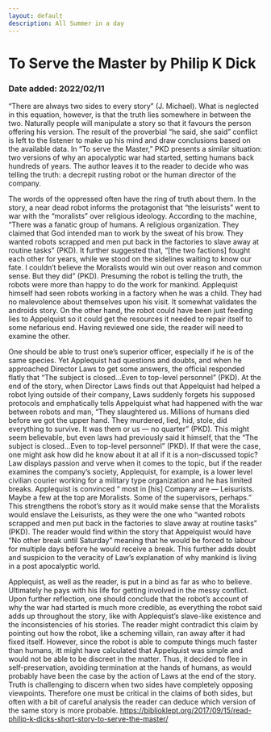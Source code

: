 ```yaml
---
layout: default
description: All Summer in a day
---
```

# To Serve the Master by Philip K Dick
### Date added: 2022/02/11

“There are always two sides to every story” (J. Michael). What is neglected in this equation, however, is that the truth lies somewhere in between the two. Naturally people will manipulate a story so that it favours the person offering his version. The result of the proverbial “he said, she said” conflict is left to the listener to make up his mind and draw conclusions based on the available data. In “To serve the Master,” PKD presents a similar situation: two versions of why an apocalyptic war had started, setting humans back hundreds of years. The author leaves it to the reader to decide who was telling the truth: a decrepit rusting robot or the human director of the company.
 
The words of the oppressed often have the ring of truth about them. In the story, a near dead robot informs the protagonist that “the leisurists” went to war with the “moralists” over religious ideology. According to the machine, “There was a fanatic group of humans. A religious organiza­tion. They claimed that God intended man to work by the sweat of his brow. They wanted robots scrapped and men put back in the factories to slave away at routine tasks” (PKD). It further suggested that, “[the two factions] fought each other for years, while we stood on the sidelines waiting to know our fate. I couldn’t believe the Moralists would win out over reason and com­mon sense. But they did” (PKD). Presuming the robot is telling the truth, the robots were more than happy to do the work for mankind. Applequist himself had seen robots working in a factory when he was a child. They had no malevolence about themselves upon his visit. It somewhat validates the androids story. On the other hand, the robot could have been just feeding lies to Appelquist so it could get the resources it needed to repair itself to some nefarious end. Having reviewed one side, the reader will need to examine the other. 

One should be able to trust one’s superior officer, especially if he is of the same species. Yet Applequist had questions and doubts, and when he approached Director Laws to get some answers, the official responded flatly that “The subject is closed...Even to top-level personnel” (PKD). At the end of the story, when Director Laws finds out that Appelquist had helped a robot lying outside of their company, Laws suddenly forgets his supposed protocols and emphatically tells Appelquist what had happened with the war between robots and man, “They slaughtered us. Millions of humans died before we got the upper hand. They murdered, lied, hid, stole, did everything to survive. It was them or us — no quarter” (PKD). This might seem believable, but even laws had previously said it himself, that the “The subject is closed...Even to top-level personnel” (PKD). If that were the case,  one might ask how did he know about it at all if it is a non-discussed topic? Law displays passion and verve when it comes to the topic, but if the reader examines the company’s society, Applequist, for example, is a lower level civilian courier working for a military type organization and he has limited breaks. Applequist is convinced “ most in [his] Company are — Leisurists. Maybe a few at the top are Moralists. Some of the supervisors, perhaps.” This strengthens the robot’s story as it would make sense that the Moralists would enslave the Leisurists, as they were the one who “wanted robots scrapped and men put back in the factories to slave away at routine tasks” (PKD). The reader would find within the story that Appelquist would have “No other break until Saturday” meaning that he would be forced to labour for multiple days before he would receive a break. This further adds doubt and suspicion to the veracity of Law’s explanation of why mankind is living in a post apocalyptic world. 

Applequist, as well as the reader, is put in a bind as far as who to believe. Ultimately he pays with his life for getting involved in the messy conflict. Upon further reflection, one should conclude that the robot’s account of why the war had started is much more credible, as everything the robot said adds up throughout the story, like with Applequist’s slave-like existence and the inconsistencies of his stories. The reader might contradict this claim by pointing out how the robot, like a scheming villain, ran away after it had fixed itself. However, since the robot is able to compute things much faster than humans, itt might have calculated that Appelquist was simple and would not be able to be discreet in the matter. Thus, it decided to flee in self-preservation, avoiding termination at the hands of humans, as would probably have been the case by the action of Laws at the end of the story. Truth is challenging to discern when two sides have completely opposing viewpoints. Therefore one must be critical in the claims of both sides, but often with a bit of careful analysis the reader can deduce which version of the same story is more probable.
https://biblioklept.org/2017/09/15/read-philip-k-dicks-short-story-to-serve-the-master/
